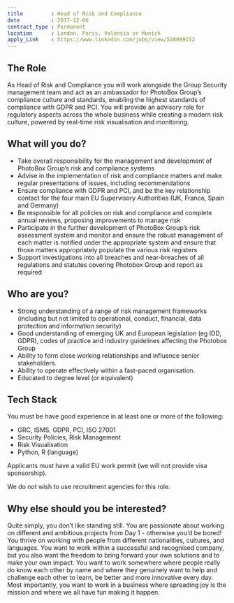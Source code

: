 ```yaml
---
title         : Head of Risk and Compliance
date          : 2017-12-06
contract_type : Permanent
location      : London, Paris, Valencia or Munich
apply_Link    : https://www.linkedin.com/jobs/view/528089152
---
```


## The Role

As Head of Risk and Compliance you will work alongside the Group Security management team and act as an ambassador for PhotoBox Group’s compliance culture and standards, enabling the highest standards of compliance with GDPR and PCI. You will provide an advisory role for regulatory aspects across the whole business while creating a modern risk culture, powered by real-time risk visualisation and monitoring.

## What will you do?

- Take overall responsibility for the management and development of PhotoBox Group’s risk and compliance systems
- Advise in the implementation of risk and compliance matters and make regular presentations of issues, including recommendations
- Ensure compliance with GDPR and PCI, and be the key relationship contact for the four main EU Supervisory Authorities (UK, France, Spain and Germany)
- Be responsible for all policies on risk and compliance and complete annual reviews, proposing improvements to manage risk
- Participate in the further development of PhotoBox Group’s risk assessment system and monitor and ensure the robust management of each matter is notified under the appropriate system and ensure that those matters appropriately populate the various risk registers
- Support investigations into all breaches and near-breaches of all regulations and statutes covering Photobox Group and report as required

## Who are you?

- Strong understanding of a range of risk management frameworks (including but not limited to operational, conduct, financial, data protection and information security)
- Good understanding of emerging UK and European legislation (eg IDD, GDPR), codes of practice and industry guidelines affecting the Photobox Group
- Ability to form close working relationships and influence senior stakeholders.
- Ability to operate effectively within a fast-paced organisation.
- Educated to degree level (or equivalent)


## Tech Stack

You must be have good experience in at least one or more of the following:

- GRC, ISMS, GDPR, PCI, ISO 27001
- Security Policies, Risk Management
- Risk Visualisation
- Python, R (language)

Applicants must have a valid EU work permit (we will not provide visa sponsorship).

We do not wish to use recruitment agencies for this role.

## Why else should you be interested?

Quite simply, you don’t like standing still. You are passionate about working on different and ambitious projects from Day 1 - otherwise you’d be bored! You thrive on working with people from different nationalities, cultures, and languages. You want to work within a successful and recognised company, but you also want the freedom to bring forward your own solutions and to make your own impact. You want to work somewhere where people really do know each other by name and where they genuinely want to help and challenge each other to learn, be better and more innovative every day. Most importantly, you want to work in a business where spreading joy is the mission and where we all have fun making it happen.